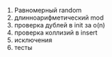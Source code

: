 1. Равномерный random
2. длинноарифметический mod
3. проверка дублей в init за o(n)
4. проверка коллизий в insert
5. исключения
6. тесты
